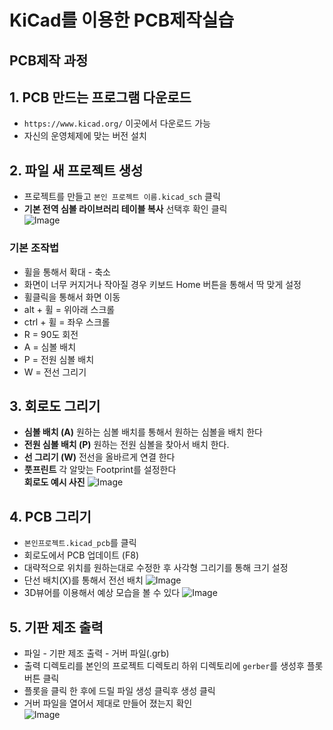 # KiCad를 이용한 PCB제작실습<br>

## PCB제작 과정 <br>
## 1. PCB 만드는 프로그램 다운로드
- `https://www.kicad.org/` 이곳에서 다운로드 가능
- 자신의 운영체제에 맞는 버전 설치

## 2. 파일 새 프로젝트 생성
- 프로젝트를 만들고 `본인 프로젝트 이름.kicad_sch` 클릭<br>
- **기본 전역 심볼 라이브러리 테이블 복사** 선택후 확인 클릭<br>
![Image](https://github.com/user-attachments/assets/1a6c81e8-8666-4630-913a-2761a30b083a)


### 기본 조작법
- 휠을 통해서 확대 - 축소
- 화면이 너무 커지거나 작아질 경우 키보드 Home 버튼을 통해서 딱 맞게 설정
- 휠클릭을 통해서 화면 이동
- alt + 휠 = 위아래 스크롤
- ctrl + 휠 = 좌우 스크롤
- R = 90도 회전
- A = 심볼 배치
- P = 전원 심볼 배치
- W = 전선 그리기<br>
## 3. 회로도 그리기

- **심볼 배치 (A)** 원하는 심볼 배치를 통해서 원하는 심볼을 배치 한다<br>
- **전원 심볼 배치 (P)** 원하는 전원 심볼을 찾아서 배치 한다.<br>
- **선 그리기 (W)** 전선을 올바르게 연결 한다 <br>
- **풋프린트** 각 알맞는 Footprint를 설정한다 <br>
**회로도 예시 사진**
![Image](https://github.com/user-attachments/assets/9a98c5c5-fd8e-4320-82ab-d9c994d64acb)

## 4. PCB 그리기
- `본인프로젝트.kicad_pcb`를 클릭
- 회로도에서 PCB 업데이트 (F8)
- 대략적으로 위치를 원하는대로 수정한 후 사각형 그리기를 통해 크기 설정
- 단선 배치(X)를 통해서 전선 배치
![Image](https://github.com/user-attachments/assets/5899eb8b-bfed-459b-9aeb-95353b3ee21e)
- 3D뷰어를 이용해서 예상 모습을 볼 수 있다
![Image](https://github.com/user-attachments/assets/18c889ff-a8cb-48ac-be46-cec75d2798f8)
## 5. 기판 제조 출력 
- 파일 - 기판 제조 출력 - 거버 파일(.grb)
- 출력 디렉토리를 본인의 프로젝트 디렉토리 하위 디렉토리에 `gerber`를 생성후 플롯 버튼 클릭
- 플롯을 클릭 한 후에 드릴 파일 생성 클릭후 생성 클릭
- 거버 파일을 열어서 제대로 만들어 졌는지 확인<br>
![Image](https://github.com/user-attachments/assets/69c56070-c518-442c-a204-a305aee185d9)
